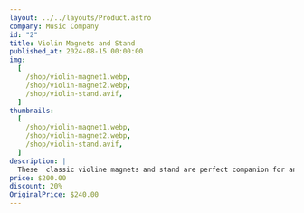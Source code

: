 ```yaml
---
layout: ../../layouts/Product.astro
company: Music Company
id: "2"
title: Violin Magnets and Stand
published_at: 2024-08-15 00:00:00
img:
  [
    /shop/violin-magnet1.webp,
    /shop/violin-magnet2.webp,
    /shop/violin-stand.avif,
  ]
thumbnails:
  [
    /shop/violin-magnet1.webp,
    /shop/violin-magnet2.webp,
    /shop/violin-stand.avif,
  ]
description: |
  These  classic violine magnets and stand are perfect companion for anymusic fans. They are made from brass and feature a unique design that makes them perfect for any occasion.
price: $200.00
discount: 20%
OriginalPrice: $240.00
---
```

